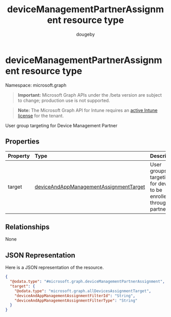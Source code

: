 ﻿---
title: "deviceManagementPartnerAssignment resource type"
description: "User group targeting for Device Management Partner"
author: "dougeby"
localization_priority: Normal
ms.prod: "intune"
doc_type: resourcePageType
---

# deviceManagementPartnerAssignment resource type

Namespace: microsoft.graph

> **Important:** Microsoft Graph APIs under the /beta version are subject to change; production use is not supported.

> **Note:** The Microsoft Graph API for Intune requires an [active Intune license](https://go.microsoft.com/fwlink/?linkid=839381) for the tenant.

User group targeting for Device Management Partner

## Properties

| Property | Type                                                                                                           | Description                                                       |
| :------- | :------------------------------------------------------------------------------------------------------------- | :---------------------------------------------------------------- |
| target   | [deviceAndAppManagementAssignmentTarget](../resources/intune-shared-deviceandappmanagementassignmenttarget.md) | User groups targeting for devices to be enrolled through partner. |

## Relationships

None

## JSON Representation

Here is a JSON representation of the resource.

<!-- {
  "blockType": "resource",
  "@odata.type": "microsoft.graph.deviceManagementPartnerAssignment"
}
-->

```json
{
  "@odata.type": "#microsoft.graph.deviceManagementPartnerAssignment",
  "target": {
    "@odata.type": "microsoft.graph.allDevicesAssignmentTarget",
    "deviceAndAppManagementAssignmentFilterId": "String",
    "deviceAndAppManagementAssignmentFilterType": "String"
  }
}
```

